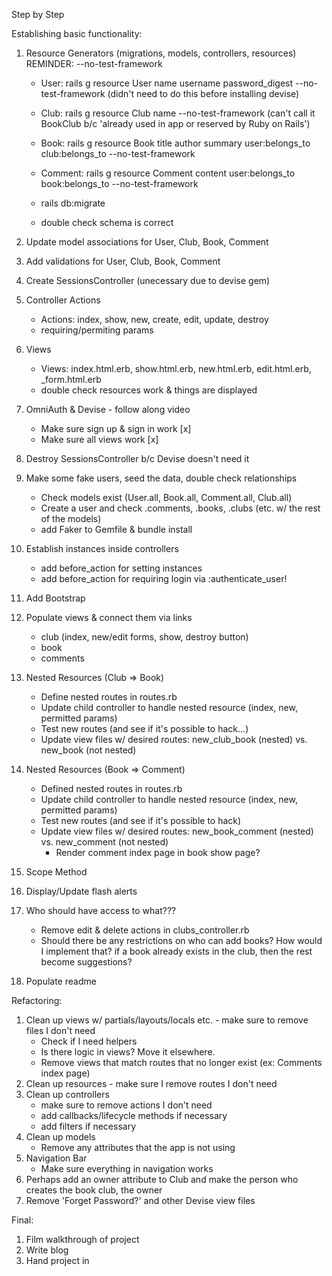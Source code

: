 Step by Step

Establishing basic functionality:

1. Resource Generators (migrations, models, controllers, resources)
   REMINDER: --no-test-framework

   - User: rails g resource User name username password_digest --no-test-framework (didn't need to do this before installing devise)
   - Club: rails g resource Club name --no-test-framework (can't call it BookClub b/c 'already used in app or reserved by Ruby on Rails')
   - Book: rails g resource Book title author summary user:belongs_to club:belongs_to --no-test-framework
   - Comment: rails g resource Comment content user:belongs_to book:belongs_to --no-test-framework

   - rails db:migrate
   - double check schema is correct

2. Update model associations for User, Club, Book, Comment

3. Add validations for User, Club, Book, Comment

4. Create SessionsController (unecessary due to devise gem)

5. Controller Actions

   - Actions: index, show, new, create, edit, update, destroy
   - requiring/permiting params

6. Views

   - Views: index.html.erb, show.html.erb, new.html.erb, edit.html.erb, \_form.html.erb
   - double check resources work & things are displayed

7. OmniAuth & Devise - follow along video

   - Make sure sign up & sign in work [x]
   - Make sure all views work [x]

8. Destroy SessionsController b/c Devise doesn't need it

9. Make some fake users, seed the data, double check relationships

   - Check models exist (User.all, Book.all, Comment.all, Club.all)
   - Create a user and check .comments, .books, .clubs (etc. w/ the rest of the models)
   - add Faker to Gemfile & bundle install

10. Establish instances inside controllers

    - add before_action for setting instances
    - add before_action for requiring login via :authenticate_user!

11. Add Bootstrap

12. Populate views & connect them via links

    - club (index, new/edit forms, show, destroy button)
    - book
    - comments

13. Nested Resources (Club => Book)

    - Define nested routes in routes.rb
    - Update child controller to handle nested resource (index, new, permitted params)
    - Test new routes (and see if it's possible to hack...)
    - Update view files w/ desired routes: new_club_book (nested) vs. new_book (not nested)

14. Nested Resources (Book => Comment)

    - Defined nested routes in routes.rb
    - Update child controller to handle nested resource (index, new, permitted params)
    - Test new routes (and see if it's possible to hack)
    - Update view files w/ desired routes: new_book_comment (nested) vs. new_comment (not nested)
      - Render comment index page in book show page?

15. Scope Method

16. Display/Update flash alerts

17. Who should have access to what???

    - Remove edit & delete actions in clubs_controller.rb
    - Should there be any restrictions on who can add books? How would I implement that? if a book already exists in the club, then the rest become suggestions?

18. Populate readme

Refactoring:

1. Clean up views w/ partials/layouts/locals etc. - make sure to remove files I don't need
   - Check if I need helpers
   - Is there logic in views? Move it elsewhere.
   - Remove views that match routes that no longer exist (ex: Comments index page)
2. Clean up resources - make sure I remove routes I don't need
3. Clean up controllers
   - make sure to remove actions I don't need
   - add callbacks/lifecycle methods if necessary
   - add filters if necessary
4. Clean up models
   - Remove any attributes that the app is not using
5. Navigation Bar
   - Make sure everything in navigation works
6. Perhaps add an owner attribute to Club and make the person who creates the book club, the owner
7. Remove 'Forget Password?' and other Devise view files

Final:

1. Film walkthrough of project
2. Write blog
3. Hand project in
